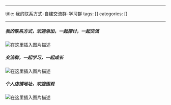 
--- 
title:  我的联系方式-自建交流群-学习群 
tags: []
categories: [] 

---
##### 我的联系方式，欢迎添加，一起探讨，一起交流

<img src="https://img-blog.csdnimg.cn/direct/c7ede6faa345499b85a06a6890253bab.png" alt="在这里插入图片描述">

##### 交流群，一起学习，一起成长

<img src="https://img-blog.csdnimg.cn/direct/576ddcc9325948dda42157b0865284d1.png" alt="在这里插入图片描述">

##### 个人店铺地址，欢迎围观

<img src="https://img-blog.csdnimg.cn/direct/b8f6068f89864aa4bf8aacaa371e582d.png" alt="在这里插入图片描述">
